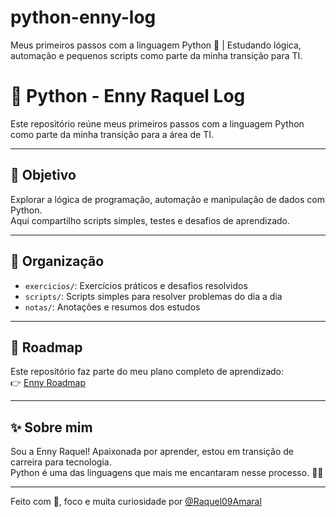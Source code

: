 # python-enny-log
Meus primeiros passos com a linguagem Python 🐍 | Estudando lógica, automação e pequenos scripts como parte da minha transição para TI.

# 🐍 Python - Enny Raquel Log

Este repositório reúne meus primeiros passos com a linguagem Python como parte da minha transição para a área de TI.

---

## 🎯 Objetivo

Explorar a lógica de programação, automação e manipulação de dados com Python.  
Aqui compartilho scripts simples, testes e desafios de aprendizado.

---

## 📂 Organização

- `exercicios/`: Exercícios práticos e desafios resolvidos
- `scripts/`: Scripts simples para resolver problemas do dia a dia
- `notas/`: Anotações e resumos dos estudos

---

## 🔗 Roadmap

Este repositório faz parte do meu plano completo de aprendizado:  
👉 [Enny Roadmap](https://github.com/Raquel09Amaral/enny-roadmap)

---

## ✨ Sobre mim

Sou a Enny Raquel! Apaixonada por aprender, estou em transição de carreira para tecnologia.  
Python é uma das linguagens que mais me encantaram nesse processo. 🐍💡

---

Feito com 💜, foco e muita curiosidade por [@Raquel09Amaral](https://github.com/Raquel09Amaral)
